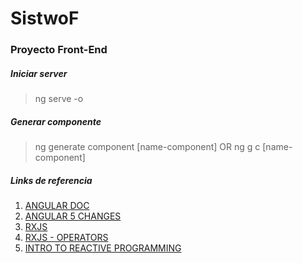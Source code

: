 # SistwoF

### Proyecto Front-End


##### Iniciar server

> ng serve -o


##### Generar componente

> ng generate component [name-component] OR ng g c [name-component]


##### Links de referencia

1. [ANGULAR DOC](https://angular.io/docs)
1. [ANGULAR 5 CHANGES](https://blog.angular.io/version-5-0-0-of-angular-now-available-37e414935ced)
1. [RXJS](http://reactivex.io/)
1. [RXJS - OPERATORS](http://rxmarbles.com/)
1. [INTRO TO REACTIVE PROGRAMMING](https://gist.github.com/staltz/868e7e9bc2a7b8c1f754)
